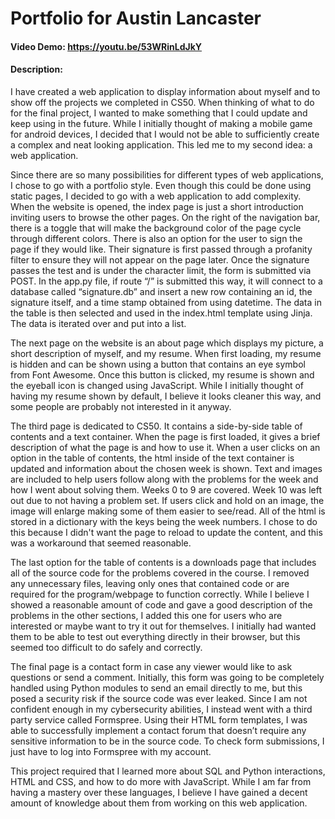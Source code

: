 # Portfolio for Austin Lancaster
#### Video Demo: https://youtu.be/53WRinLdJkY
#### Description:
I have created a web application to display information about myself and to show off the projects we completed in CS50.  When thinking of what to do for the final project, I wanted to make something that I could update and keep using in the future.  While I initially thought of making a mobile game for android devices, I decided that I would not be able to sufficiently create a complex and neat looking application.  This led me to my second idea: a web application.

Since there are so many possibilities for different types of web applications, I chose to go with a portfolio style.  Even though this could be done using static pages, I decided to go with a web application to add complexity.  When the website is opened, the index page is just a short introduction inviting users to browse the other pages.  On the right of the navigation bar, there is a toggle that will make the background color of the page cycle through different colors.  There is also an option for the user to sign the page if they would like.  Their signature is first passed through a profanity filter to ensure they will not appear on the page later.  Once the signature passes the test and is under the character limit, the form is submitted via POST.  In the app.py file, if route “/” is submitted this way, it will connect to a database called “signature.db” and insert a new row containing an id, the signature itself, and a time stamp obtained from using datetime.  The data in the table is then selected and used in the index.html template using Jinja.  The data is iterated over and put into a list.

The next page on the website is an about page which displays my picture, a short description of myself, and my resume.  When first loading, my resume is hidden and can be shown using a button that contains an eye symbol from Font Awesome.  Once this button is clicked, my resume is shown and the eyeball icon is changed using JavaScript.  While I initially thought of having my resume shown by default, I believe it looks cleaner this way, and some people are probably not interested in it anyway.

The third page is dedicated to CS50.  It contains a side-by-side table of contents and a text container.  When the page is first loaded, it gives a brief description of what the page is and how to use it.  When a user clicks on an option in the table of contents, the html inside of the text container is updated and information about the chosen week is shown.  Text and images are included to help users follow along with the problems for the week and how I went about solving them.  Weeks 0 to 9 are covered.  Week 10 was left out due to not having a problem set.  If users click and hold on an image, the image will enlarge making some of them easier to see/read.  All of the html is stored in a dictionary with the keys being the week numbers.  I chose to do this because I didn't want the page to reload to update the content, and this was a workaround that seemed reasonable.

The last option for the table of contents is a downloads page that includes all of the source code for the problems covered in the course.  I removed any unnecessary files, leaving only ones that contained code or are required for the program/webpage to function correctly.  While I believe I showed a reasonable amount of code and gave a good description of the problems in the other sections, I added this one for users who are interested or maybe want to try it out for themselves.  I initially had wanted them to be able to test out everything directly in their browser, but this seemed too difficult to do safely and correctly.

The final page is a contact form in case any viewer would like to ask questions or send a comment.  Initially, this form was going to be completely handled using Python modules to send an email directly to me, but this posed a security risk if the source code was ever leaked.  Since I am not confident enough in my cybersecurity abilities, I instead went with a third party service called Formspree.  Using their HTML form templates, I was able to successfully implement a contact forum that doesn’t require any sensitive information to be in the source code.  To check form submissions, I just have to log into Formspree with my account.

This project required that I learned more about SQL and Python interactions, HTML and CSS, and how to do more with JavaScript.  While I am far from having a mastery over these languages, I believe I have gained a decent amount of knowledge about them from working on this web application.
